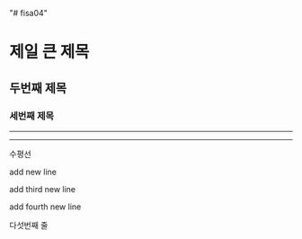 "# fisa04" 
# 제일 큰 제목
## 두번째 제목
### 세번째 제목
---
<hr>
수평선

add new line

add third new line

add fourth new line

다섯번째 줄
